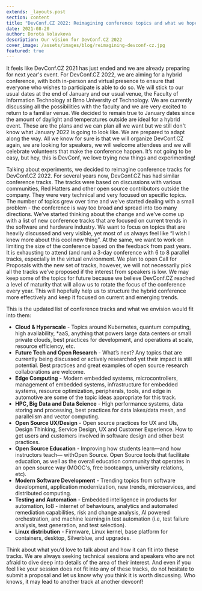 ```yaml
---
extends: _layouts.post
section: content
title: "DevConf.CZ 2022: Reimagining conference topics and what we hope for"
date: 2021-08-20
author: Dorota Volavkova
description: Our vision for DevConf.CZ 2022
cover_image: /assets/images/blog/reimagining-devconf-cz.jpg
featured: true
---
```


It feels like DevConf.CZ 2021 has just ended and we are already preparing for next year's event. For DevConf.CZ 2022, we are aiming for a hybrid conference, with both in-person and virtual presence to ensure that everyone who wishes to participate is able to do so. We will stick to our usual dates at the end of January and our usual venue, the Faculty of Information Technology at Brno University of Technology. We are currently discussing all the possibilities with the faculty and we are very excited to return to a familiar venue. We decided to remain true to January dates since the amount of daylight and temperatures outside are ideal for a hybrid event. These are the plans and we can plan all we want but we still don't know what January 2022 is going to look like. We are prepared to adapt along the way. All we know for sure is that we will organize DevConf.CZ again, we are looking for speakers, we will welcome attendees and we will celebrate volunteers that make the conference happen. It’s not going to be easy, but hey, this is DevConf, we love trying new things and experimenting!

Talking about experiments, we decided to reimagine conference tracks for DevConf.CZ 2022. For several years now, DevConf.CZ has had similar conference tracks. The tracks were based on discussions with various communities, Red Hatters and other open source contributors outside the company. They were very technical and very focused on specific topics. The number of topics grew over time and we’ve started dealing with a small problem - the conference is way too broad and spread into too many directions. We’ve started thinking about the change and we’ve come up with a list of new conference tracks that are focused on current trends in the software and hardware industry. We want to focus on topics that are heavily discussed and very visible, yet most of us always feel like “I wish I knew more about this cool new thing”. At the same, we want to work on limiting the size of the conference based on the feedback from past years. It is exhausting to attend (and run) a 3-day conference with 6 to 8 parallel tracks, especially in the virtual environment. We plan to open Call for Proposals with the new set of tracks, however, we will not necessarily pick all the tracks we’ve proposed if the interest from speakers is low. We may keep some of the topics for future because we believe DevConf.CZ reached a level of maturity that will allow us to rotate the focus of the conference every year. This will hopefully help us to structure the hybrid conference more effectively and keep it focused on current and emerging trends.

This is the updated list of conference tracks and what we envision would fit into them:
- **Cloud & Hyperscale** - Topics around Kubernetes, quantum computing, high availability, *aaS, anything that powers large data centers or small private clouds, best practices for development, and operations at scale, resource efficiency, etc.
- **Future Tech and Open Research** - What’s next? Any topics that are currently being discussed or actively researched yet their impact is still potential. Best practices and great examples of open source research collaborations are welcome.
- **Edge Computing** - Modern embedded systems, microcontrollers, management of embedded systems, infrastructure for embedded systems, resource optimization, peripherals, tools, and edge in automotive are some of the topic ideas appropriate for this track.
- **HPC, Big Data and Data Science** - High performance systems, data storing and processing, best practices for data lakes/data mesh, and parallelism and vector computing.
- **Open Source UX/Design** - Open source practices for UX and UIs, Design Thinking, Service Design, UX and Customer Experience. How to get users and customers involved in software design and other best practices.
- **Open Source Education** - Improving how students learn—and how instructors teach— withOpen Source. Open Source tools that facilitate education, as well as the overall education community that operates in an open source way (MOOC's, free bootcamps, university relations, etc).
- **Modern Software Development** - Trending topics from software development, application modernization, new trends, microservices, and distributed computing.
- **Testing and Automation** - Embedded intelligence in products for automation, IoB - internet of behaviours, analytics and automated remediation capabilities, risk and change analysis, AI powered orchestration, and machine learning in test automation (i.e, test failure analysis, test generation, and test selection).
- **Linux distribution** - Firmware, Linux kernel, base platform for containers, desktop, Silverblue, and upgrades.

Think about what you’d love to talk about and how it can fit into these tracks. We are always seeking technical sessions and speakers who are not afraid to dive deep into details of the area of their interest. And even if you feel like your session does not fit into any of these tracks, do not hesitate to submit a proposal and let us know why you think it is worth discussing. Who knows, it may lead to another track at another devconf!
